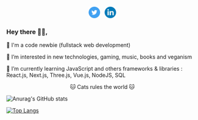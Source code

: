<p align='center'>
<a href="https://twitter.com/sele_nap"><img height="30" src="https://github.com/sele-nap/sele-nap/blob/main/icons/twitter.png?raw=true"></a>&nbsp;&nbsp;
<a href="https://www.linkedin.com/in/selenap10/"><img height="30" src="https://github.com/sele-nap/sele-nap/blob/main/icons/linkedin.png?raw=true"></a>
</p>


### Hey there 👋🏻,

🐙 I'm a code newbie (fullstack web development)

🌱 I’m interested in new technologies, gaming, music, books and veganism

🥞 I’m currently learning JavaScript and others frameworks & libraries : React.js, Next.js, Three.js, Vue.js, NodeJS, SQL



<p align="center">🐱 Cats rules the world 🐱</p>




 ![Anurag's GitHub stats](https://github-readme-stats.vercel.app/api?username=sele-nap&show_icons=true&theme=dracula)
 
 [![Top Langs](https://github-readme-stats.vercel.app/api/top-langs/?username=sele-nap&layout=compact&theme=dracula)](https://github.com/anuraghazra/github-readme-stats)
